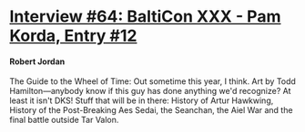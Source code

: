 # [Interview #64: BaltiCon XXX - Pam Korda, Entry #12](https://www.theoryland.com/intvmain.php?i=64#12)

#### Robert Jordan

The Guide to the Wheel of Time: Out sometime this year, I think. Art by Todd Hamilton—anybody know if this guy has done anything we'd recognize? At least it isn't DKS! Stuff that will be in there: History of Artur Hawkwing, History of the Post-Breaking Aes Sedai, the Seanchan, the Aiel War and the final battle outside Tar Valon.

